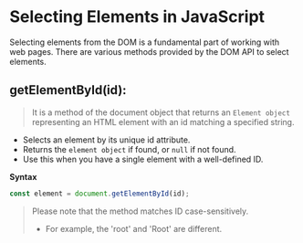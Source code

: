 # Selecting Elements in JavaScript

Selecting elements from the DOM is a fundamental part of working with web pages. There are various methods provided by the DOM API to select elements.

## getElementById(id):

> It is a method of the document object that returns an `Element object` representing an HTML element with an id matching a specified string.

- Selects an element by its unique id attribute.
- Returns the `element object` if found, or `null` if not found.
- Use this when you have a single element with a well-defined ID.

**Syntax**

```js
const element = document.getElementById(id);
```

> Please note that the method matches ID case-sensitively.
>
> - For example, the 'root' and 'Root' are different.
